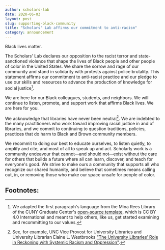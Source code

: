 ```yaml
---
author: scholars-lab
date: 2020-06-03
layout: post
slug: supporting-black-community
title: "Scholars' Lab affirms our commitment to anti-racism"
category: announcement
---
```

Black lives matter.

The Scholars' Lab declares our opposition to the racist terror and state-sanctioned violence that shape the lives of Black people and other people of color in the United States. We share the sorrow and rage of our community and stand in solidarity with protests against police brutality. This statement affirms our commitment to anti-racist practice and our pledge to use our skills and resources to advance the production of knowledge for social justice[^1].

We are here for our Black colleagues, students, and neighbors. We will continue to listen, promote, and support work that affirms Black lives. We are here for you.

We acknowledge that libraries have never been neutral[^2]. We are indebted to the many practitioners who work toward improving racial justice in and of libraries, and we commit to continuing to question traditions, policies, practices that do harm to Black and Brown community members. 

We recommit to doing our best to educate ourselves, to listen quietly, to amplify and cite, and most of all to speak up and act. Scholarly work is a community endeavour that cannot—and should not—exist without the care for others that builds a future where all can learn, discover, and teach for everyone's good. We strive to make ours a community that supports all who recognize our shared humanity, and believe that sometimes means calling out, in, or removing those who make our space unsafe for people of color.

## Footnotes:
[^1]: We adapted the first paragraph's language from the Mina Rees Library of the CUNY Graduate Center's [open-source template](https://gclibrary.commons.gc.cuny.edu/2020/06/01/blm/), which is CC BY 4.0 International and meant to help others, like us, get started examining and recommitting to our values.  
[^2]: See, for example, UNC Vice Provost for University Libraries and University Librarian Elaine L. Westbrooks ["The University Libraries’ Role in Reckoning with Systemic Racism and Oppression"](https://library.unc.edu/2020/06/the-university-libraries-role-in-reckoning-with-systemic-racism-and-oppression/).
